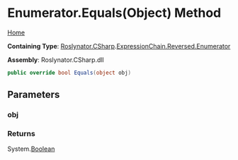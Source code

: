 # Enumerator\.Equals\(Object\) Method

[Home](../../../../../../README.md)

**Containing Type**: [Roslynator.CSharp](../../../../README.md)\.[ExpressionChain.Reversed.Enumerator](../README.md)

**Assembly**: Roslynator\.CSharp\.dll

```csharp
public override bool Equals(object obj)
```

## Parameters

### obj





### Returns

System\.[Boolean](https://docs.microsoft.com/en-us/dotnet/api/system.boolean)

